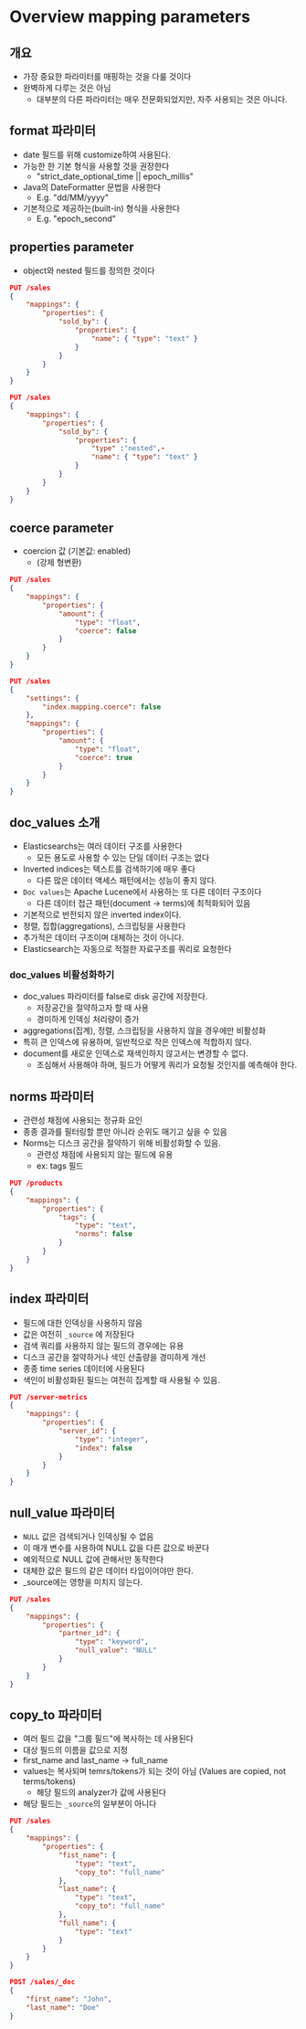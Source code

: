 # Overview mapping parameters

## 개요

-   가장 중요한 파라미터를 매핑하는 것을 다룰 것이다
-   완벽하게 다루는 것은 아님
    -   대부분의 다른 파라미터는 매우 전문화되었지만, 자주 사용되는 것은 아니다.

## format 파라미터

-   date 필드를 위해 customize하여 사용된다.
-   가능한 한 기본 형식을 사용할 것을 권장한다
    -   "strict_date_optional_time || epoch_millis"
-   Java의 DateFormatter 문법을 사용한다
    -   E.g. "dd/MM/yyyy"
-   기본적으로 제공하는(built-in) 형식을 사용한다
    -   E.g. "epoch_second"

## properties parameter

-   object와 nested 필드를 정의한 것이다

```json
PUT /sales
{
    "mappings": {
        "properties": {
            "sold_by": {
                "properties": {
                    "name": { "type": "text" }
                }
            }
        }
    }
}
```

```json
PUT /sales
{
    "mappings": {
        "properties": {
            "sold_by": {
                "properties": {
                    "type" :"nested",-
                    "name": { "type": "text" }
                }
            }
        }
    }
}
```

## coerce parameter

-   coercion 값 (기본값: enabled)
    -   (강제 형변환)

```json
PUT /sales
{
    "mappings": {
        "properties": {
            "amount": {
                "type": "float",
                "coerce": false
            }
        }
    }
}
```

```json
PUT /sales
{
    "settings": {
        "index.mapping.coerce": false
    },
    "mappings": {
        "properties": {
            "amount": {
                "type": "float",
                "coerce": true
            }
        }
    }
}
```

## doc_values 소개

-   Elasticsearchs는 여러 데이터 구조를 사용한다
    -   모든 용도로 사용할 수 있는 단일 데이터 구조는 없다
-   Inverted indices는 텍스트를 검색하기에 매우 좋다
    -   다른 많은 데이터 액세스 패턴에서는 성능이 좋지 않다.
-   `Doc values`는 Apache Lucene에서 사용하는 또 다른 데이터 구조이다
    -   다른 데이터 접근 패턴(document -> terms)에 최적화되어 있음
-   기본적으로 반전되지 않은 inverted index이다.
-   정렬, 집합(aggregations), 스크립팅을 사용한다
-   추가적은 데이터 구조이며 대체하는 것이 아니다.
-   Elasticsearch는 자동으로 적절한 자료구조를 쿼리로 요청한다

### doc_values 비활성화하기

-   doc_values 파라미터를 false로 disk 공간에 저장한다.
    -   저장공간을 절약하고자 할 때 사용
    -   경미하게 인덱싱 처리량이 증가
-   aggregations(집계), 정렬, 스크립팅을 사용하지 않을 경우에만 비활성화
-   특히 큰 인덱스에 유용하며, 일반적으로 작은 인덱스에 적합하지 않다.
-   document를 새로운 인덱스로 재색인하지 않고서는 변경할 수 없다.
    -   조심해서 사용해야 하며, 필드가 어떻게 쿼리가 요청될 것인지를 예측해야 한다.

## norms 파라미터

-   관련성 채점에 사용되는 정규화 요인
-   종종 결과를 필터링할 뿐만 아니라 순위도 매기고 싶을 수 있음
-   Norms는 디스크 공간을 절약하기 위해 비활성화할 수 있음.
    -   관련성 채점에 사용되지 않는 필드에 유용
    -   ex: tags 필드

```json
PUT /products
{
    "mappings": {
        "properties": {
            "tags": {
                "type": "text",
                "norms": false
            }
        }
    }
}
```

## index 파라미터

-   필드에 대한 인덱싱을 사용하지 않음
-   값은 여전히 `_source` 에 저장된다
-   검색 쿼리를 사용하지 않는 필드의 경우에는 유용
-   디스크 공간을 절약하거나 색인 산출량을 경미하게 개선
-   종종 time series 데이터에 사용된다
-   색인이 비활성화된 필드는 여전히 집계할 때 사용될 수 있음.

```json
PUT /server-metrics
{
    "mappings": {
        "properties": {
            "server_id": {
                "type": "integer",
                "index": false
            }
        }
    }
}
```

## null_value 파라미터

-   `NULL` 값은 검색되거나 인덱싱될 수 없음
-   이 매개 변수를 사용하여 NULL 값을 다른 값으로 바꾼다
-   예외적으로 NULL 값에 관해서만 동작한다
-   대체한 값은 필드의 같은 데이터 타입이어야만 한다.
-   \_source에는 영향을 미치지 않는다.

```json
PUT /sales
{
    "mappings": {
        "properties": {
            "partner_id": {
                "type": "keyword",
                "null_value": "NULL"
            }
        }
    }
}
```

## copy_to 파라미터

-   여러 필드 값을 "그룹 필드"에 복사하는 데 사용된다
-   대상 필드의 이름을 값으로 지정
-   first_name and last_name -> full_name
-   values는 복사되며 temrs/tokens가 되는 것이 아님 (Values are copied, not terms/tokens)
    -   해당 필드의 analyzer가 값에 사용된다
-   해당 필드는 `_source`의 일부분이 아니다

```json
PUT /sales
{
    "mappings": {
        "properties": {
            "fist_name": {
                "type": "text",
                "copy_to": "full_name"
            },
            "last_name": {
                "type": "text",
                "copy_to": "full_name"
            },
            "full_name": {
                "type": "text"
            }
        }
    }
}
```

```json
POST /sales/_doc
{
    "first_name": "John",
    "last_name": "Doe"
}
```
